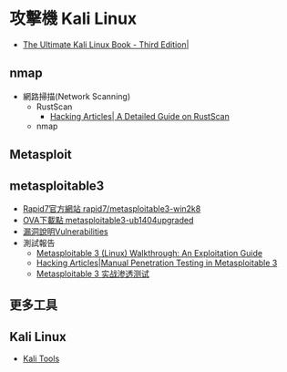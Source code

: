 ## 
# 攻擊機 Kali Linux

- [The Ultimate Kali Linux Book - Third Edition|](https://www.packtpub.com/product/the-ultimate-kali-linux-book-third-edition/9781835085806)
## nmap
- 網路掃描(Network Scanning)
  - RustScan
    - [Hacking Articles| A Detailed Guide on RustScan](https://www.hackingarticles.in/a-detailed-guide-on-rustscan/) 
  - nmap 

## Metasploit

## metasploitable3
- [Rapid7官方網站 rapid7/metasploitable3-win2k8](https://app.vagrantup.com/rapid7/boxes/metasploitable3-win2k8)
- [OVA下載點 metasploitable3-ub1404upgraded](https://sourceforge.net/projects/metasploitable3-ub1404upgraded/)
- [漏洞說明Vulnerabilities](https://github.com/rapid7/metasploitable3/wiki/Vulnerabilities)
- 測試報告
  - [Metasploitable 3 (Linux) Walkthrough: An Exploitation Guide](https://stuffwithaurum.com/2020/04/17/metasploitable-3-linux-an-exploitation-guide/)
  - [Hacking Articles|Manual Penetration Testing in Metasploitable 3](https://www.hackingarticles.in/manual-penetration-testing-metasploitable-3/)
  - [Metasploitable 3 实战渗透测试](https://blog.csdn.net/weixin_51167520/article/details/114745286)
## 更多工具
## Kali Linux
- [Kali Tools](https://www.kali.org/tools/all-tools/)
